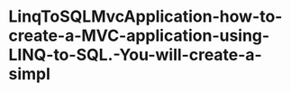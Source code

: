 # LinqToSQLMvcApplication-how-to-create-a-MVC-application-using-LINQ-to-SQL.-You-will-create-a-simpl
